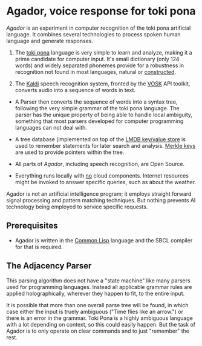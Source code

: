 # Agador, voice response for toki pona

*Agador* is an experiment in computer recognition of the toki pona
artificial language.  It combines several technologies to process spoken
human language and generate responses.

1. The [toki pona](tokipona.org) language is very simple to learn and analyze,
making it a prime candidate for computer input.  It's small dictionary
(only 124 words) and widely separated phonemes provide for a robustness
in recognition not found in most languages, natural or
[constructed](https://en.wikipedia.org/wiki/Constructed_language).

2. The [Kaldi](http://kaldi-asr.org/) speech recognition
system, fronted by the [VOSK](https://alphacephei.com/vosk/) API toolkit,
converts audio into a sequence of words in text.

* A Parser then converts the sequence of words into a syntax
tree, following the very simple grammar of the toki pona language.
The parser has the unique property of being able to handle local ambiguity,
something that most parsers developed for computer programming languages
can not deal with.

* A tree database (implemented on top of the
[LMDB key/value store](https://en.wikipedia.org/wiki/Lightning_Memory-Mapped_Database)
is used to remember statements for later search and analysis.
[Merkle keys](https://en.wikipedia.org/wiki/Merkle_signature_scheme) are
used to provide pointers within the tree.

* All parts of *Agador*, including speech recognition, are Open Source.

* Everything runs locally with <u>no</u> cloud components.
Internet resources might be invoked to answer specific queries,
such as about the weather.

Agador is not an artificial intelligence program; it employs straight
forward signal processing and pattern matching techniques.  But nothing
prevents AI technology being employed to service specific requests.

## Prerequisites

* Agador is written in the
[Common Lisp](https://en.wikipedia.org/wiki/Common_Lisp) language
and the SBCL compiler for that is required.

## The Adjacency Parser

This parsing algorithm does not have a "state machine" like many parsers
used for programming languages.  Instead all applicable grammar rules
are applied holographically, wherever they happen to fit, to the entire input.

It is possible that more than one overall parse tree will be found,
in which case either the input is truely ambiguous ("Time flies
like an arrow.") or there is an error in the grammar.  Toki Pona is a highly
ambiguous language with a lot depending on context, so this could
easily happen.  But the task of Agador is to only operate on clear
commands and to just "remember" the rest.